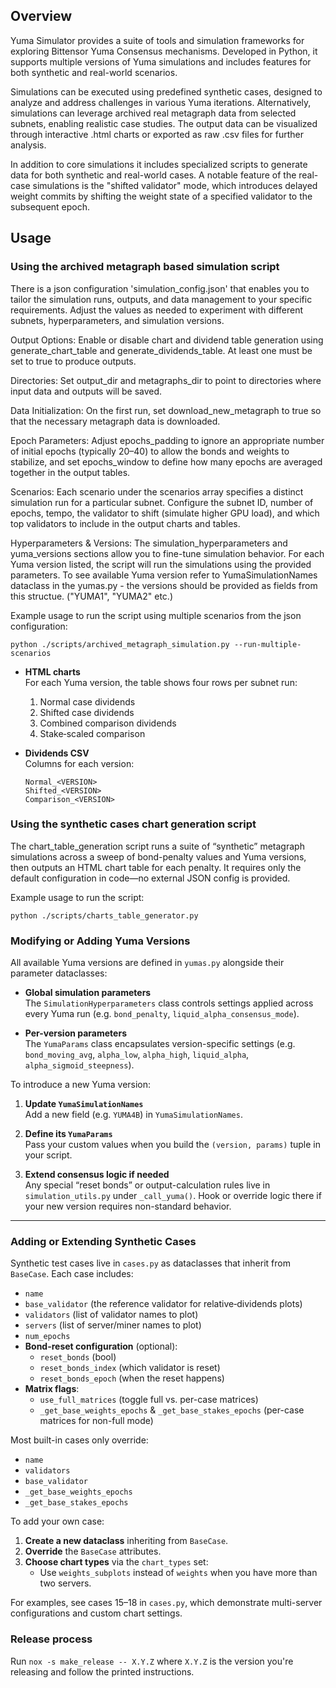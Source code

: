 ## Overview
Yuma Simulator provides a suite of tools and simulation frameworks for exploring Bittensor Yuma Consensus mechanisms. Developed in Python, it supports multiple versions of Yuma simulations and includes features for both synthetic and real-world scenarios.

Simulations can be executed using predefined synthetic cases, designed to analyze and address challenges in various Yuma iterations. Alternatively, simulations can leverage archived real metagraph data from selected subnets, enabling realistic case studies. The output data can be visualized through interactive .html charts or exported as raw .csv files for further analysis.

In addition to core simulations it includes specialized scripts to generate data for both synthetic and real-world cases. A notable feature of the real-case simulations is the "shifted validator" mode, which introduces delayed weight commits by shifting the weight state of a specified validator to the subsequent epoch.

## Usage

### Using the archived metagraph based simulation script
There is a json configuration 'simulation_config.json' that enables you to tailor the simulation runs, outputs, and data management to your specific requirements. Adjust the values as needed to experiment with different subnets, hyperparameters, and simulation versions.

Output Options:
Enable or disable chart and dividend table generation using generate_chart_table and generate_dividends_table. At least one must be set to true to produce outputs.

Directories:
Set output_dir and metagraphs_dir to point to directories where input data and outputs will be saved.

Data Initialization:
On the first run, set download_new_metagraph to true so that the necessary metagraph data is downloaded.

Epoch Parameters:
Adjust epochs_padding to ignore an appropriate number of initial epochs (typically 20–40) to allow the bonds and weights to stabilize, and set epochs_window to define how many epochs are averaged together in the output tables.

Scenarios:
Each scenario under the scenarios array specifies a distinct simulation run for a particular subnet. Configure the subnet ID, number of epochs, tempo, the validator to shift (simulate higher GPU load), and which top validators to include in the output charts and tables.

Hyperparameters & Versions:
The simulation_hyperparameters and yuma_versions sections allow you to fine-tune simulation behavior. For each Yuma version listed, the script will run the simulations using the provided parameters.
To see available Yuma version refer to YumaSimulationNames dataclass in the yumas.py - the versions should be provided as fields from this structue. ("YUMA1", "YUMA2" etc.)

Example usage to run the script using multiple scenarios from the json configuration:

```
python ./scripts/archived_metagraph_simulation.py --run-multiple-scenarios
```

- **HTML charts**  
  For each Yuma version, the table shows four rows per subnet run:  
  1. Normal case dividends  
  2. Shifted case dividends  
  3. Combined comparison dividends  
  4. Stake‐scaled comparison  

- **Dividends CSV**  
  Columns for each version:  
  ```text
  Normal_<VERSION>
  Shifted_<VERSION>
  Comparison_<VERSION>
  ```

### Using the synthetic cases chart generation script

The chart_table_generation script runs a suite of “synthetic” metagraph simulations across a sweep of bond-penalty values and Yuma versions, then outputs an HTML chart table for each penalty. It requires only the default configuration in code—no external JSON config is provided.

Example usage to run the script:

```
python ./scripts/charts_table_generator.py
```

### Modifying or Adding Yuma Versions

All available Yuma versions are defined in `yumas.py` alongside their parameter dataclasses:

- **Global simulation parameters**  
  The `SimulationHyperparameters` class controls settings applied across every Yuma run (e.g. `bond_penalty`, `liquid_alpha_consensus_mode`).

- **Per-version parameters**  
  The `YumaParams` class encapsulates version-specific settings (e.g. `bond_moving_avg`, `alpha_low`, `alpha_high`, `liquid_alpha`, `alpha_sigmoid_steepness`).

To introduce a new Yuma version:

1. **Update `YumaSimulationNames`**  
   Add a new field (e.g. `YUMA4B`) in `YumaSimulationNames`.

2. **Define its `YumaParams`**  
   Pass your custom values when you build the `(version, params)` tuple in your script.

3. **Extend consensus logic if needed**  
   Any special “reset bonds” or output-calculation rules live in `simulation_utils.py` under `_call_yuma()`. Hook or override logic there if your new version requires non-standard behavior.

---

### Adding or Extending Synthetic Cases

Synthetic test cases live in `cases.py` as dataclasses that inherit from `BaseCase`. Each case includes:

- `name`  
- `base_validator` (the reference validator for relative‐dividends plots)  
- `validators` (list of validator names to plot)  
- `servers` (list of server/miner names to plot)  
- `num_epochs`  
- **Bond-reset configuration** (optional):  
  - `reset_bonds` (bool)  
  - `reset_bonds_index` (which validator is reset)  
  - `reset_bonds_epoch` (when the reset happens)  
- **Matrix flags**:  
  - `use_full_matrices` (toggle full vs. per-case matrices)  
  - `_get_base_weights_epochs` & `_get_base_stakes_epochs` (per-case matrices for non-full mode)  

Most built-in cases only override:
- `name`
- `validators`
- `base_validator`
- `_get_base_weights_epochs`
- `_get_base_stakes_epochs`

To add your own case:

1. **Create a new dataclass** inheriting from `BaseCase`.  
2. **Override** the `BaseCase` attributes.
4. **Choose chart types** via the `chart_types` set:  
   - Use `weights_subplots` instead of `weights` when you have more than two servers.  

For examples, see cases 15–18 in `cases.py`, which demonstrate multi-server configurations and custom chart settings.  

### Release process

Run `nox -s make_release -- X.Y.Z` where `X.Y.Z` is the version you're releasing and follow the printed instructions.
